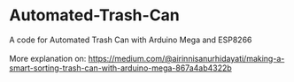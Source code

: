 # Automated-Trash-Can

A code for Automated Trash Can with Arduino Mega and ESP8266
<br> </br>
More explanation on: https://medium.com/@airinnisanurhidayati/making-a-smart-sorting-trash-can-with-arduino-mega-867a4ab4322b
